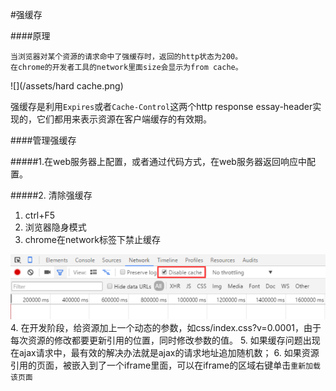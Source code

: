 #强缓存


####原理

```
当浏览器对某个资源的请求命中了强缓存时，返回的http状态为200。
在chrome的开发者工具的network里面size会显示为from cache。
```
![](/assets/hard cache.png)

强缓存是利用```Expires```或者```Cache-Control```这两个http response essay-header实现的，它们都用来表示资源在客户端缓存的有效期。

####管理强缓存

#####1.在web服务器上配置，或者通过代码方式，在web服务器返回响应中配置。

#####2. 清除强缓存

1. ctrl+F5
2. 浏览器隐身模式
3. chrome在network标签下禁止缓存

![](/assets/chrome-disable-cache.png)
4. 在开发阶段，给资源加上一个动态的参数，如css/index.css?v=0.0001，由于每次资源的修改都要更新引用的位置，同时修改参数的值。
5. 如果缓存问题出现在ajax请求中，最有效的解决办法就是ajax的请求地址追加随机数；
6. 如果资源引用的页面，被嵌入到了一个iframe里面，可以在iframe的区域右键单击```重新加载该页面```